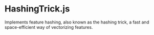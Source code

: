 # HashingTrick.js
Implements feature hashing, also known as the hashing trick, a fast and space-efficient way of vectorizing features.
